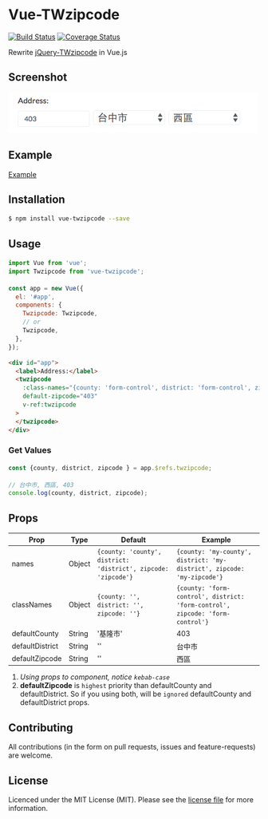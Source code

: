 # Vue-TWzipcode

[![Build Status](https://travis-ci.org/CasperLaiTW/vue-twzipcode.svg?branch=master)](https://travis-ci.org/CasperLaiTW/vue-twzipcode)
[![Coverage Status](https://coveralls.io/repos/github/CasperLaiTW/vue-twzipcode/badge.svg?branch=master)](https://coveralls.io/github/CasperLaiTW/vue-twzipcode?branch=master)

Rewrite [jQuery-TWzipcode](https://github.com/essoduke/jQuery-TWzipcode) in Vue.js

## Screenshot
![pic](/screenshots/screenshot.png)

## Example
[Example](https://casperlaitw.github.io/vue-twzipcode/)

## Installation
``` sh
$ npm install vue-twzipcode --save
```

## Usage

``` javascript
import Vue from 'vue';
import Twzipcode from 'vue-twzipcode';

const app = new Vue({
  el: '#app',
  components: {
    Twzipcode: Twzipcode,
    // or
    Twzipcode,
  },
});
```

``` html
<div id="app">
  <label>Address:</label>
  <twzipcode
    :class-names="{county: 'form-control', district: 'form-control', zipcode: 'form-control'}"
    default-zipcode="403"
    v-ref:twzipcode
  >
  </twzipcode>
</div>
```

### Get Values
``` javascript
const {county, district, zipcode } = app.$refs.twzipcode;

// 台中市, 西區, 403
console.log(county, district, zipcode);
```

## Props
| Prop            | Type   | Default                                 | Example                                                                     |
|-----------------|--------|-----------------------------------------|-----------------------------------------------------------------------------|
| names           | Object | `{county: 'county', district: 'district', zipcode: 'zipcode'}` | `{county: 'my-county', district: 'my-district', zipcode: 'my-zipcode'}`       |
| classNames      | Object | `{county: '', district: '', zipcode: ''}`                      | `{county: 'form-control', district: 'form-control', zipcode: 'form-control'}` |
| defaultCounty   | String | '基隆市'                                                      | 403                                                                           |
| defaultDistrict | String | ''                                                             | 台中市                                                                      |
| defaultZipcode  | String | ''                                                             | 西區                                                                        |

1. *Using props to component, notice `kebab-case`*
2. **defaultZipcode** is `highest` priority than defaultCounty and defaultDistrict. So if you using both, will be `ignored` defaultCounty and defaultDistrict props.


## Contributing
All contributions (in the form on pull requests, issues and feature-requests) are welcome.

## License
Licenced under the MIT License (MIT). Please see the [license file](LICENSE.md) for more information.
